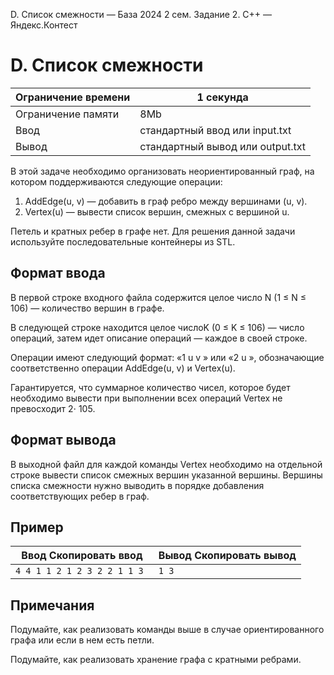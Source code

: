  D. Список смежности — База 2024 2 сем. Задание 2\. C\+\+ — Яндекс.Контест



D. Список смежности
===================




| Ограничение времени | 1 секунда |
| --- | --- |
| Ограничение памяти | 8Mb |
| Ввод | стандартный ввод или input.txt |
| Вывод | стандартный вывод или output.txt |





В этой задаче необходимо организовать неориентированный граф, на котором поддерживаются следующие операции: 
 1. AddEdge(u, v) — добавить в граф ребро между вершинами (u, v).
2. Vertex(u) — вывести список вершин, смежных с вершиной u.




Петель и кратных ребер в графе нет. Для решения данной задачи используйте последовательные контейнеры из STL.
 



Формат ввода
------------



В первой строке входного файла содержится целое число N (1 ≤ N ≤ 106) — количество вершин в графе.
 

В следующей строке находится целое числоK (0 ≤ K ≤ 106) — число операций, затем идет описание операций — каждое в своей строке.
 


Операции имеют следующий формат: «1 u v » или «2 u », обозначающие соответственно операции AddEdge(u, v) и Vertex(u).
 


Гарантируется, что суммарное количество чисел, которое будет необходимо вывести при выполнении всех операций Vertex не превосходит
 2⋅ 105.
 



Формат вывода
-------------



В выходной файл для каждой команды Vertex необходимо на отдельной строке вывести список смежных вершин указанной вершины.
 Вершины списка смежности нужно выводить в порядке добавления соответствующих ребер в граф.
 


Пример
------




| Ввод Скопировать ввод | Вывод Скопировать вывод |
| --- | --- |
| ``` 4 4 1 1 2 1 2 3 2 2 1 1 3  ``` | ``` 1 3   ``` |


Примечания
----------



Подумайте, как реализовать команды выше в случае ориентированного графа или если в нем есть петли.

Подумайте, как реализовать хранение графа с кратными ребрами.



